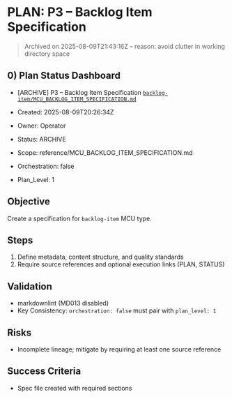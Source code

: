 # PLAN: P3 – Backlog Item Specification
> Archived on 2025-08-09T21:43:16Z – reason: avoid clutter in working directory space

## 0) Plan Status Dashboard
- [ARCHIVE] P3 – Backlog Item Specification [`backlog-item/MCU_BACKLOG_ITEM_SPECIFICATION.md`](backlog-item/MCU_BACKLOG_ITEM_SPECIFICATION.md)

- Created: 2025-08-09T20:26:34Z
- Owner: Operator
- Status: ARCHIVE
- Scope: reference/MCU_BACKLOG_ITEM_SPECIFICATION.md
- Orchestration: false
- Plan_Level: 1

## Objective
Create a specification for `backlog-item` MCU type.

## Steps
1. Define metadata, content structure, and quality standards
2. Require source references and optional execution links (PLAN, STATUS)

## Validation
- markdownlint (MD013 disabled)
- Key Consistency: `orchestration: false` must pair with `plan_level: 1`

## Risks
- Incomplete lineage; mitigate by requiring at least one source reference

## Success Criteria
- Spec file created with required sections

